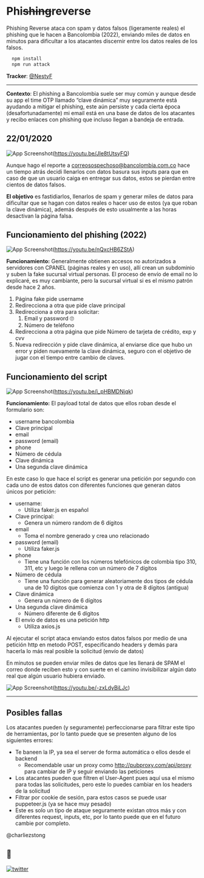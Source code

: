
# Phi~~shing~~reverse

Phishing Reverse ataca con spam y datos falsos (ligeramente reales) el phishing que le hacen a Bancolombia (2022), enviando miles de datos en minutos para dificultar a los atacantes discernir entre los datos reales de los falsos. 

```bash
  npm install
  npm run attack
```

**Tracker**: [@NestyF](https://twitter.com/NestyF)
_______________________

**Contexto**: El phishing a Bancolombia suele ser muy común y aunque desde su app el time OTP llamado “clave dinámica” muy seguramente está ayudando a mitigar el phishing, este aún persiste y cada cierta época (desafortunadamente) mi email está en una base de datos de los atacantes y recibo enlaces con phishing que incluso llegan a bandeja de entrada.

## 22/01/2020 
![App Screenshot](https://i.ytimg.com/vi/JIe8tUtsyFQ/maxresdefault.jpg)(https://youtu.be/JIe8tUtsyFQ)

Aunque hago el reporte a correosospechoso@bancolombia.com.co hace un tiempo atrás decidi llenarlos con datos basura sus inputs para que en caso de que un usuario caiga en entregar sus datos, estos se pierdan entre cientos de datos falsos.

**El objetivo** es fastidiarlos, llenarlos de spam y generar miles de datos para dificultar que se hagan con datos reales o hacer uso de estos (ya que roban la clave dinámica), además después de esto usualmente a las horas desactivan la página falsa.

## Funcionamiento del phishing (2022)
![App Screenshot](https://i.ytimg.com/vi/nQxcHB6ZStA/maxresdefault.jpg)(https://youtu.be/nQxcHB6ZStA)

**Funcionamiento:** Generalmente obtienen accesos no autorizados a servidores con CPANEL (páginas reales y en uso), allí crean un subdominio y suben la fake sucursal virtual personas. El proceso de envío de email no lo explicaré, es muy cambiante, pero la sucursal virtual si es el mismo patrón desde hace 2 años.

1. Página fake pide username
2. Redirecciona a otra que pide clave principal
3. Redirecciona a otra para solicitar:
    1. Email y password 🙄
    2. Número de teléfono
4. Redirecciona a otra página que pide Número de tarjeta de crédito, exp y cvv
5. Nueva redirección y pide clave dinámica, al enviarse dice que hubo un error y piden nuevamente la clave dinámica, seguro con el objetivo de jugar con el tiempo entre cambio de claves.


## Funcionamiento del script
![App Screenshot](https://i.ytimg.com/vi/i_pHBMDNjqk/maxresdefault.jpg)(https://youtu.be/i_pHBMDNjqk)

**Funcionamiento:** El payload total de datos que ellos roban desde el formulario son:

* username bancolombia
* Clave principal
* email
* password (email)
* phone
* Número de cédula
* Clave dinámica
* Una segunda clave dinámica

En este caso lo que hace el script es generar una petición por segundo con cada uno de estos datos con diferentes funciones que generan datos únicos por petición:

* username: 
  * Utiliza faker.js en español
* Clave principal: 
  * Genera un número random de 6 dígitos
* email
  * Toma el nombre generado y crea uno relacionado
* password (email)
  * Utiliza faker.js
* phone
  * Tiene una función con los números telefónicos de colombia tipo 310, 311, etc y luego le rellena con un número de 7 dígitos
* Número de cédula
  * Tiene una función para generar aleatoriamente dos tipos de cédula una de 10 dígitos que comienza con 1 y otra de 8 dígitos (antigua)
* Clave dinámica
  * Genera un número de 6 dígitos
* Una segunda clave dinámica
  * Número diferente de 6 dígitos
* El envío de datos es una petición http
  * Utiliza axios.js

Al ejecutar el script ataca enviando estos datos falsos por medio de una petición http en metodo POST, especificando headers y demás para hacerla lo más real posible la solicitud (envío de datos)

En minutos se pueden enviar miles de datos que les llenará de SPAM el correo donde reciben esto y con suerte en el camino invisibilizar algún dato real que algún usuario hubiera enviado.


![App Screenshot](https://i.ytimg.com/vi/-zxLdyBiLJc/maxresdefault.jpg)(https://youtu.be/-zxLdyBiLJc)
____________________

## Posibles fallas
Los atacantes pueden (y seguramente) perfeccionarse para filtrar este tipo de herramientas, por lo tanto puede que se presenten alguno de los siguientes errores:

* Te baneen la IP, ya sea el server de forma automática o ellos desde el backend
  * Recomendable usar un proxy como http://pubproxy.com/api/proxy para cambiar de IP y seguir enviando las peticiones
* Los atacantes pueden que filtren el User-Agent pues aquí usa el mismo para todas las solicitudes, pero este lo puedes cambiar en los headers de la solicitud
* Filtrar por cookie de sesión, para estos casos se puede usar puppeteer.js (ya se hace muy pesado)
* Este es solo un tipo de ataque seguramente existan otros más y con diferentes request, inputs, etc, por lo tanto puede que en el futuro cambie por completo.


@charliezstong

## 🔗
[![twitter](https://img.shields.io/badge/twitter-1DA1F2?style=for-the-badge&logo=twitter&logoColor=white)](https://twitter.com/charliezstong)

